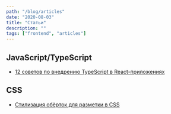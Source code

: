 ```yaml
---
path: "/blog/articles"
date: "2020-08-03"
title: "Статьи"
description: ""
tags: ["frontend", "articles"]
---
```


## JavaScript/TypeScript

- [12 советов по внедрению TypeScript в React-приложениях](https://habr.com/ru/company/tinkoff/blog/505488/)

## CSS

- [Стилизация обёрток для разметки в CSS](https://ishadeed.com/article/styling-wrappers-css/)
